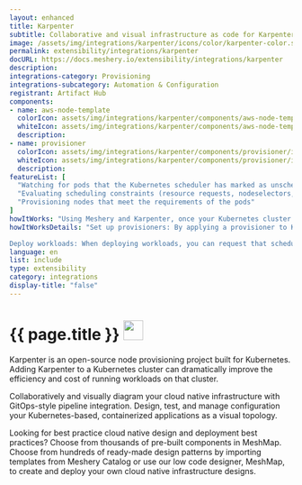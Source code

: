 ```yaml
---
layout: enhanced
title: Karpenter
subtitle: Collaborative and visual infrastructure as code for Karpenter
image: /assets/img/integrations/karpenter/icons/color/karpenter-color.svg
permalink: extensibility/integrations/karpenter
docURL: https://docs.meshery.io/extensibility/integrations/karpenter
description: 
integrations-category: Provisioning
integrations-subcategory: Automation & Configuration
registrant: Artifact Hub
components: 
- name: aws-node-template
  colorIcon: assets/img/integrations/karpenter/components/aws-node-template/icons/color/aws-node-template-color.svg
  whiteIcon: assets/img/integrations/karpenter/components/aws-node-template/icons/white/aws-node-template-white.svg
  description: 
- name: provisioner
  colorIcon: assets/img/integrations/karpenter/components/provisioner/icons/color/provisioner-color.svg
  whiteIcon: assets/img/integrations/karpenter/components/provisioner/icons/white/provisioner-white.svg
  description: 
featureList: [
  "Watching for pods that the Kubernetes scheduler has marked as unschedulable",
  "Evaluating scheduling constraints (resource requests, nodeselectors, affinities, tolerations, and topology spread constraints) requested by the pods",
  "Provisioning nodes that meet the requirements of the pods"
]
howItWorks: "Using Meshery and Karpenter, once your Kubernetes cluster and the Karpenter controller are up and running"
howItWorksDetails: "Set up provisioners: By applying a provisioner to Karpenter, you can configure constraints on node provisioning and set timeout values for node expiry or Kubelet configuration values. 

Deploy workloads: When deploying workloads, you can request that scheduling constraints be met to direct which nodes Karpenter provisions for those workloads. "
language: en
list: include
type: extensibility
category: integrations
display-title: "false"
---
```

<h1>{{ page.title }} <img src="{{ page.image }}" style="width: 35px; height: 35px;" /></h1>

<p>
Karpenter is an open-source node provisioning project built for Kubernetes. Adding Karpenter to a Kubernetes cluster can dramatically improve the efficiency and cost of running workloads on that cluster.
</p>
<p>
    Collaboratively and visually diagram your cloud native infrastructure with GitOps-style pipeline integration. Design, test, and manage configuration your Kubernetes-based, containerized applications as a visual topology.
</p>
<p>
    Looking for best practice cloud native design and deployment best practices? Choose from thousands of pre-built components in MeshMap. Choose from hundreds of ready-made design patterns by importing templates from Meshery Catalog or use our low code designer, MeshMap, to create and deploy your own cloud native infrastructure designs.
</p>
